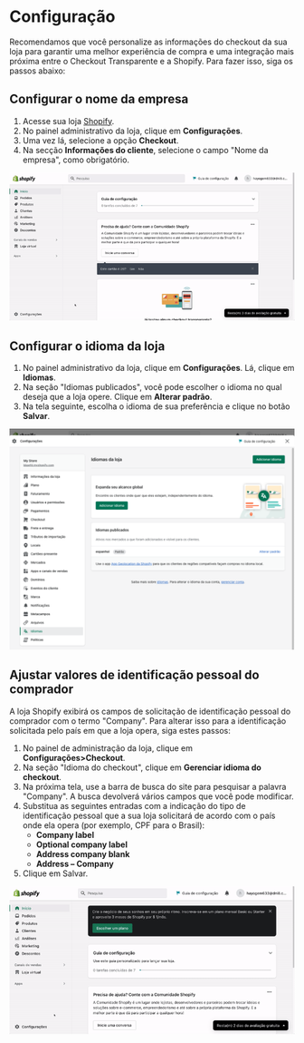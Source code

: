 # Configuração

Recomendamos que você personalize as informações do checkout da sua loja para garantir uma melhor experiência de compra e uma integração mais próxima entre o Checkout Transparente e a Shopify. Para fazer isso, siga os passos abaixo:

## Configurar o nome da empresa

1. Acesse sua loja [Shopify](https://accounts.shopify.com/store-login).
2. No painel administrativo da loja, clique em **Configurações**.
3. Uma vez lá, selecione a opção **Checkout**.
4. Na secção **Informações do cliente**, selecione o campo "Nome da empresa", como obrigatório.

![configurar empresa portugues](/images/shopify/configurar-empresa-PT.gif)

## Configurar o idioma da loja

1. No painel administrativo da loja, clique em **Configurações**. Lá, clique em **Idiomas**.
2. Na seção "Idiomas publicados", você pode escolher o idioma no qual deseja que a loja opere. Clique em **Alterar padrão**. 
3. Na tela seguinte, escolha o idioma de sua preferência e clique no botão **Salvar**.

![configurar idioma pt](/images/shopify/cambiar-idioma-PT.png)

## Ajustar valores de identificação pessoal do comprador

A loja Shopify exibirá os campos de solicitação de identificação pessoal do comprador com o termo "Company". Para alterar isso para a identificação solicitada pelo país em que a loja opera, siga estes passos:

1. No painel de administração da loja, clique em **Configurações>Checkout**.
2. Na seção "Idioma do checkout", clique em **Gerenciar idioma do checkout**.
3. Na próxima tela, use a barra de busca do site para pesquisar a palavra "Company". A busca devolverá vários campos que você pode modificar.
5. Substitua as seguintes entradas com a indicação do tipo de identificação pessoal que a sua loja solicitará de acordo com o país onde ela opera (por exemplo, CPF para o Brasil):
    * **Company label**
    * **Optional company label**
    * **Address company blank**
    * **Address – Company**
6. Clique em Salvar.

![cambiar idioma PT](/images/shopify/company-name-pt-v2.gif)